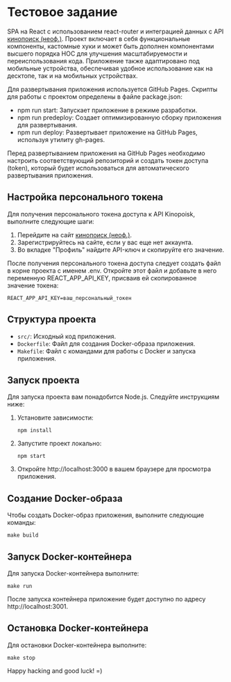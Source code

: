 # Тестовое задание 

SPA на React с использованием react-router и интеграцией данных с API [кинопоиск (неоф.)](https://kinopoiskapiunofficial.tech/). Проект включает в себя функциональные компоненты, кастомные хуки и может быть дополнен компонентами высшего порядка HOC для улучшения масштабируемости и переиспользования кода. Приложение также адаптировано под мобильные устройства, обеспечивая удобное использование как на десктопе, так и на мобильных устройствах.

Для развертывания приложения используется GitHub Pages. Скрипты для работы с проектом определены в файле package.json:

* npm run start: Запускает приложение в режиме разработки.
* npm run predeploy: Создает оптимизированную сборку приложения для развертывания.
* npm run deploy: Развертывает приложение на GitHub Pages, используя утилиту gh-pages.

Перед развертыванием приложения на GitHub Pages необходимо настроить соответствующий репозиторий и создать токен доступа (token), который будет использоваться для автоматического развертывания приложения.

## Настройка персонального токена
Для получения персонального токена доступа к API Kinopoisk, выполните следующие шаги:

1. Перейдите на сайт [кинопоиск (неоф.)](https://kinopoiskapiunofficial.tech/).
1. Зарегистрируйтесь на сайте, если у вас еще нет аккаунта.
1. Во вкладке "Профиль" найдите API-ключ и скопируйте его значение.

После получения персонального токена доступа следует создать файл в корне проекта с именем .env. Откройте этот файл и добавьте в него переменную REACT_APP_API_KEY, присваив ей скопированное значение токена:

```
REACT_APP_API_KEY=ваш_персональный_токен
```

## Структура проекта

- `src/`: Исходный код приложения.
- `Dockerfile`: Файл для создания Docker-образа приложения.
- `Makefile`: Файл с командами для работы с Docker и запуска приложения.

## Запуск проекта

Для запуска проекта вам понадобится Node.js. Следуйте инструкциям ниже:
1. Установите зависимости:

   ```
   npm install
1. Запустите проект локально:

    ```
    npm start
1. Откройте http://localhost:3000 в вашем браузере для просмотра приложения.

## Создание Docker-образа
Чтобы создать Docker-образ приложения, выполните следующие команды:

```
make build
```

## Запуск Docker-контейнера
Для запуска Docker-контейнера выполните:

```
make run
```
После запуска контейнера приложение будет доступно по адресу http://localhost:3001.

## Остановка Docker-контейнера
Для остановки Docker-контейнера выполните:

```
make stop
```
Happy hacking and good luck! =)
